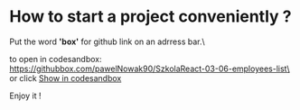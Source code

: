 # How to start a project conveniently ?

Put the word **'box'** for github link on an adrress bar.\

to open in codesandbox:\
https://githubbox.com/pawelNowak90/SzkolaReact-03-06-employees-list\
or click [Show in codesandbox](https://githubbox.com/pawelNowak90/SzkolaReact-03-06-employees-list)

Enjoy it !
